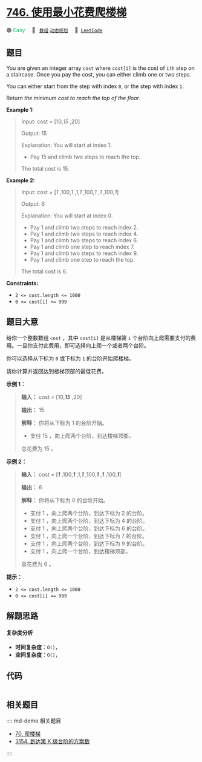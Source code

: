 # [746. 使用最小花费爬楼梯](https://leetcode.com/problems/min-cost-climbing-stairs)

🟢 <font color=#15bd66>Easy</font>&emsp; 🔖&ensp; [`数组`](/leetcode/outline/tag/array.md) [`动态规划`](/leetcode/outline/tag/dynamic-programming.md)&emsp; 🔗&ensp;[`LeetCode`](https://leetcode.com/problems/min-cost-climbing-stairs)


## 题目

You are given an integer array `cost` where `cost[i]` is the cost of `ith`
step on a staircase. Once you pay the cost, you can either climb one or two
steps.

You can either start from the step with index `0`, or the step with index `1`.

Return _the minimum cost to reach the top of the floor_.



**Example 1:**

> Input: cost = [10,_15_ ,20]
> 
> Output: 15
> 
> Explanation: You will start at index 1.
> - Pay 15 and climb two steps to reach the top.
> 
> The total cost is 15.

**Example 2:**

> Input: cost = [_1_ ,100,_1_ ,1,_1_ ,100,_1_ ,_1_ ,100,_1_]
> 
> Output: 6
> 
> Explanation: You will start at index 0.
> - Pay 1 and climb two steps to reach index 2.
> - Pay 1 and climb two steps to reach index 4.
> - Pay 1 and climb two steps to reach index 6.
> - Pay 1 and climb one step to reach index 7.
> - Pay 1 and climb two steps to reach index 9.
> - Pay 1 and climb one step to reach the top.
> 
> The total cost is 6.

**Constraints:**

  * `2 <= cost.length <= 1000`
  * `0 <= cost[i] <= 999`


## 题目大意

给你一个整数数组 `cost` ，其中 `cost[i]` 是从楼梯第 `i`
个台阶向上爬需要支付的费用。一旦你支付此费用，即可选择向上爬一个或者两个台阶。

你可以选择从下标为 `0` 或下标为 `1` 的台阶开始爬楼梯。

请你计算并返回达到楼梯顶部的最低花费。



**示例 1：**

> 
> 
> 
> 
> 
> **输入：** cost = [10,_**15**_ ,20]
> 
> **输出：** 15
> 
> **解释：** 你将从下标为 1 的台阶开始。
> - 支付 15 ，向上爬两个台阶，到达楼梯顶部。
> 
> 总花费为 15 。
> 
> 

**示例 2：**

> 
> 
> 
> 
> 
> **输入：** cost = [_**1**_ ,100,_**1**_ ,1,_**1**_ ,100,_**1**_ ,_**1**_ ,100,_**1**_]
> 
> **输出：** 6
> 
> **解释：** 你将从下标为 0 的台阶开始。
> - 支付 1 ，向上爬两个台阶，到达下标为 2 的台阶。
> - 支付 1 ，向上爬两个台阶，到达下标为 4 的台阶。
> - 支付 1 ，向上爬两个台阶，到达下标为 6 的台阶。
> - 支付 1 ，向上爬一个台阶，到达下标为 7 的台阶。
> - 支付 1 ，向上爬两个台阶，到达下标为 9 的台阶。
> - 支付 1 ，向上爬一个台阶，到达楼梯顶部。
> 
> 总花费为 6 。
> 
> 



**提示：**

  * `2 <= cost.length <= 1000`
  * `0 <= cost[i] <= 999`


## 解题思路

#### 复杂度分析

- **时间复杂度**：`O()`，
- **空间复杂度**：`O()`，

## 代码

```javascript

```

## 相关题目

:::: md-demo 相关题目
- [70. 爬楼梯](./0070.md)
- [3154. 到达第 K 级台阶的方案数](https://leetcode.com/problems/find-number-of-ways-to-reach-the-k-th-stair)

::::
